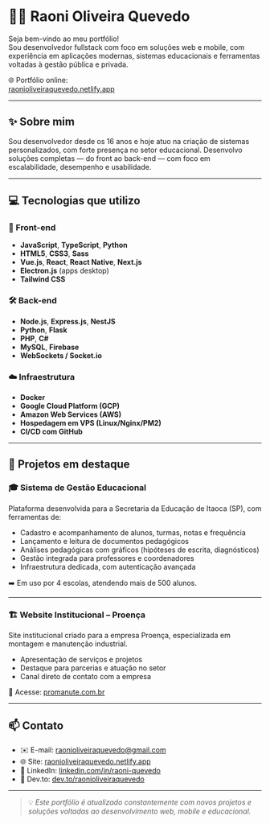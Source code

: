 # 👨‍💻 Raoni Oliveira Quevedo

Seja bem-vindo ao meu portfólio!  
Sou desenvolvedor fullstack com foco em soluções web e mobile, com experiência em aplicações modernas, sistemas educacionais e ferramentas voltadas à gestão pública e privada.

🌐 Portfólio online:  
[raonioliveiraquevedo.netlify.app](https://raonioliveiraquevedo.netlify.app)

---

## ✨ Sobre mim

Sou desenvolvedor desde os 16 anos e hoje atuo na criação de sistemas personalizados, com forte presença no setor educacional. Desenvolvo soluções completas — do front ao back-end — com foco em escalabilidade, desempenho e usabilidade.

---

## 💻 Tecnologias que utilizo

### 🎨 Front-end

- **JavaScript**, **TypeScript**, **Python**
- **HTML5**, **CSS3**, **Sass**
- **Vue.js**, **React**, **React Native**, **Next.js**
- **Electron.js** (apps desktop)
- **Tailwind CSS**

### 🛠️ Back-end

- **Node.js**, **Express.js**, **NestJS**
- **Python**, **Flask**
- **PHP**, **C#**
- **MySQL**, **Firebase**
- **WebSockets / Socket.io**

### ☁️ Infraestrutura

- **Docker**
- **Google Cloud Platform (GCP)**
- **Amazon Web Services (AWS)**
- **Hospedagem em VPS (Linux/Nginx/PM2)**
- **CI/CD com GitHub**

---

## 💼 Projetos em destaque

### 🎓 Sistema de Gestão Educacional

Plataforma desenvolvida para a Secretaria da Educação de Itaoca (SP), com ferramentas de:

- Cadastro e acompanhamento de alunos, turmas, notas e frequência
- Lançamento e leitura de documentos pedagógicos
- Análises pedagógicas com gráficos (hipóteses de escrita, diagnósticos)
- Gestão integrada para professores e coordenadores
- Infraestrutura dedicada, com autenticação avançada

➡️ Em uso por 4 escolas, atendendo mais de 500 alunos.

---

### 🏗️ Website Institucional – Proença

Site institucional criado para a empresa Proença, especializada em montagem e manutenção industrial.

- Apresentação de serviços e projetos
- Destaque para parcerias e atuação no setor
- Canal direto de contato com a empresa

🔗 Acesse: [promanute.com.br](https://promanute.com.br)

---

## 📫 Contato

- ✉️ E-mail: raonioliveiraquevedo@gmail.com  
- 🌐 Site: [raonioliveiraquevedo.netlify.app](https://raonioliveiraquevedo.netlify.app)  
- 💼 LinkedIn: [linkedin.com/in/raoni-quevedo](https://www.linkedin.com/in/raoni-quevedo/)  
- 🧠 Dev.to: [dev.to/raonioliveiraquevedo](https://dev.to/raonioliveiraquevedo)

---

> 💡 *Este portfólio é atualizado constantemente com novos projetos e soluções voltadas ao desenvolvimento web, mobile e educacional.*
